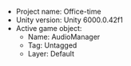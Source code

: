 <!-- UNITY CODE ASSIST INSTRUCTIONS START -->
- Project name: Office-time
- Unity version: Unity 6000.0.42f1
- Active game object:
  - Name: AudioManager
  - Tag: Untagged
  - Layer: Default
<!-- UNITY CODE ASSIST INSTRUCTIONS END -->